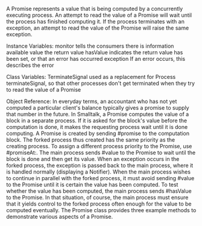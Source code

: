 A Promise represents a value that is being computed by a concurrently executing process.  An attempt to read the value of a Promise will wait until the process has finished computing it.  If the process terminates with an exception, an attempt to read the value of the Promise will raise the same exception.

Instance Variables:
	monitor	<Semaphore>  tells the consumers there is information available
	value	<Object>  the return value
	hasValue	<Boolean>  indicates the return value has been set, or that an error has occurred
	exception	<Exception>  If an error occurs, this describes the error

Class Variables:
	TerminateSignal	<Signal>  used as a replacement for Process terminateSignal, so that other processes don't get terminated when they try to read the value of a Promise


Object Reference:
In everyday terms, an accountant who has not yet computed a particular client's balance typically gives a promise to supply that number in the future. In Smalltalk, a Promise computes the value of a block in a separate process. If it is asked for the block's value before the computation is done, it makes the requesting process wait until it is done computing. 
A Promise is created by sending #promise to the computation block. The forked process thus created has the same priority as the creating process. To assign a different process priority to the Promise, use #promiseAt:. The main process sends #value to the Promise to wait until the block is done and then get its value. 
When an exception occurs in the forked process, the exception is passed back to the main process, where it is handled normally (displaying a Notifier). 
When the main process wishes to continue in parallel with the forked process, it must avoid sending #value to the Promise until it is certain the value has been computed. To test whether the value has been computed, the main process sends #hasValue to the Promise. In that situation, of course, the main process must ensure that it yields control to the forked process often enough for the value to be computed eventually. 
The Promise class provides three example methods to demonstrate various aspects of a Promise. 